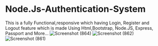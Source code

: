 # Node.Js-Authentication-System

This is a fully Functional,responsive which having Login, Register and Logout feature which is made  Using Html,Bootstrap, Node.JS, Express, Passport and More...
![Screenshot (864)](https://user-images.githubusercontent.com/96018983/196746670-4e8186e3-21df-41ce-ac90-84668095d4b3.png)
![Screenshot (862)](https://user-images.githubusercontent.com/96018983/196746701-9c7eed65-0eb0-4170-a375-a5ff9b7a8170.png)
![Screenshot (861)](https://user-images.githubusercontent.com/96018983/196746748-9c29baf5-7e26-47a5-9149-621aa2a9e614.png)
